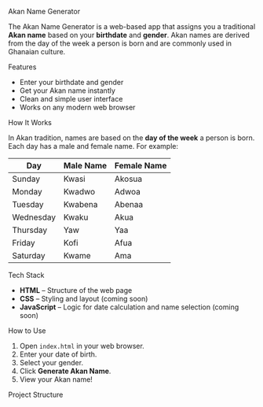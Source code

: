  Akan Name Generator 

The Akan Name Generator is a web-based app that assigns you a traditional **Akan name** based on your **birthdate** and **gender**. Akan names are derived from the day of the week a person is born and are commonly used in Ghanaian culture.

Features

- Enter your birthdate and gender
- Get your Akan name instantly
- Clean and simple user interface
- Works on any modern web browser

How It Works

In Akan tradition, names are based on the **day of the week** a person is born. Each day has a male and female name. For example:

| Day       | Male Name | Female Name |
|-----------|-----------|-------------|
| Sunday    | Kwasi     | Akosua      |
| Monday    | Kwadwo    | Adwoa       |
| Tuesday   | Kwabena   | Abenaa      |
| Wednesday | Kwaku     | Akua        |
| Thursday  | Yaw       | Yaa         |
| Friday    | Kofi      | Afua        |
| Saturday  | Kwame     | Ama         |

 Tech Stack

- **HTML** – Structure of the web page
- **CSS** – Styling and layout (coming soon)
- **JavaScript** – Logic for date calculation and name selection (coming soon)

 How to Use

1. Open `index.html` in your web browser.
2. Enter your date of birth.
3. Select your gender.
4. Click **Generate Akan Name**.
5. View your Akan name!

 Project Structure
